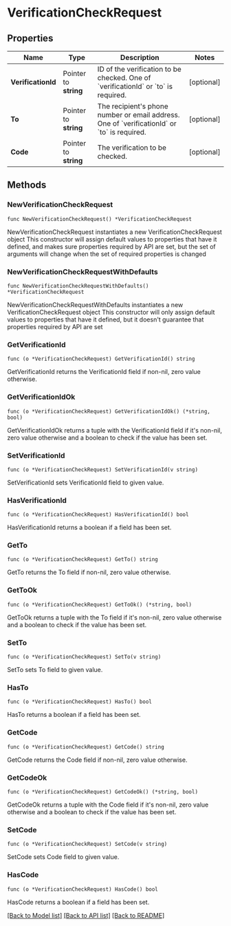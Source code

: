 # VerificationCheckRequest

## Properties

Name | Type | Description | Notes
------------ | ------------- | ------------- | -------------
**VerificationId** | Pointer to **string** | ID of the verification to be checked. One of &#x60;verificationId&#x60; or &#x60;to&#x60; is required. | [optional] 
**To** | Pointer to **string** | The recipient&#39;s phone number or email address. One of &#x60;verificationId&#x60; or &#x60;to&#x60; is required. | [optional] 
**Code** | Pointer to **string** | The verification to be checked. | [optional] 

## Methods

### NewVerificationCheckRequest

`func NewVerificationCheckRequest() *VerificationCheckRequest`

NewVerificationCheckRequest instantiates a new VerificationCheckRequest object
This constructor will assign default values to properties that have it defined,
and makes sure properties required by API are set, but the set of arguments
will change when the set of required properties is changed

### NewVerificationCheckRequestWithDefaults

`func NewVerificationCheckRequestWithDefaults() *VerificationCheckRequest`

NewVerificationCheckRequestWithDefaults instantiates a new VerificationCheckRequest object
This constructor will only assign default values to properties that have it defined,
but it doesn't guarantee that properties required by API are set

### GetVerificationId

`func (o *VerificationCheckRequest) GetVerificationId() string`

GetVerificationId returns the VerificationId field if non-nil, zero value otherwise.

### GetVerificationIdOk

`func (o *VerificationCheckRequest) GetVerificationIdOk() (*string, bool)`

GetVerificationIdOk returns a tuple with the VerificationId field if it's non-nil, zero value otherwise
and a boolean to check if the value has been set.

### SetVerificationId

`func (o *VerificationCheckRequest) SetVerificationId(v string)`

SetVerificationId sets VerificationId field to given value.

### HasVerificationId

`func (o *VerificationCheckRequest) HasVerificationId() bool`

HasVerificationId returns a boolean if a field has been set.

### GetTo

`func (o *VerificationCheckRequest) GetTo() string`

GetTo returns the To field if non-nil, zero value otherwise.

### GetToOk

`func (o *VerificationCheckRequest) GetToOk() (*string, bool)`

GetToOk returns a tuple with the To field if it's non-nil, zero value otherwise
and a boolean to check if the value has been set.

### SetTo

`func (o *VerificationCheckRequest) SetTo(v string)`

SetTo sets To field to given value.

### HasTo

`func (o *VerificationCheckRequest) HasTo() bool`

HasTo returns a boolean if a field has been set.

### GetCode

`func (o *VerificationCheckRequest) GetCode() string`

GetCode returns the Code field if non-nil, zero value otherwise.

### GetCodeOk

`func (o *VerificationCheckRequest) GetCodeOk() (*string, bool)`

GetCodeOk returns a tuple with the Code field if it's non-nil, zero value otherwise
and a boolean to check if the value has been set.

### SetCode

`func (o *VerificationCheckRequest) SetCode(v string)`

SetCode sets Code field to given value.

### HasCode

`func (o *VerificationCheckRequest) HasCode() bool`

HasCode returns a boolean if a field has been set.


[[Back to Model list]](../README.md#documentation-for-models) [[Back to API list]](../README.md#documentation-for-api-endpoints) [[Back to README]](../README.md)


